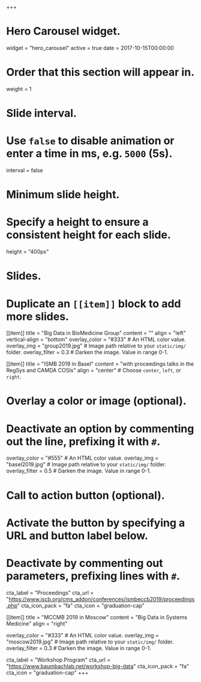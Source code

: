 +++
# Hero Carousel widget.
widget = "hero_carousel"
active = true
date = 2017-10-15T00:00:00

# Order that this section will appear in.
weight = 1

# Slide interval.
# Use `false` to disable animation or enter a time in ms, e.g. `5000` (5s).
interval = false

# Minimum slide height.
# Specify a height to ensure a consistent height for each slide.
height = "400px"

# Slides.
# Duplicate an `[[item]]` block to add more slides.
[[item]]
  title = "Big Data in BioMedicine Group"
  content = ""
  align = "left"
  vertical-align = "bottom"
  overlay_color = "#333"  # An HTML color value.
  overlay_img = "group2019.jpg"  # Image path relative to your `static/img/` folder.
  overlay_filter = 0.3  # Darken the image. Value in range 0-1.


[[item]]
  title = "ISMB 2019 in Basel"
  content = "with proceedings talks in the RegSys and CAMDA COSIs"
  align = "center"  # Choose `center`, `left`, or `right`.

  # Overlay a color or image (optional).
  #   Deactivate an option by commenting out the line, prefixing it with `#`.
  overlay_color = "#555"  # An HTML color value.
  overlay_img = "basel2019.jpg"  # Image path relative to your `static/img/` folder.
  overlay_filter = 0.5  # Darken the image. Value in range 0-1.

  # Call to action button (optional).
  #   Activate the button by specifying a URL and button label below.
  #   Deactivate by commenting out parameters, prefixing lines with `#`.
  cta_label = "Proceedings"
  cta_url = "https://www.iscb.org/cms_addon/conferences/ismbeccb2019/proceedings.php"
  cta_icon_pack = "fa"
  cta_icon = "graduation-cap"

[[item]]
  title = "MCCMB 2019 in Moscow"
  content = "Big Data in Systems Medicine"
  align = "right"

  overlay_color = "#333"  # An HTML color value.
  overlay_img = "moscow2019.jpg"  # Image path relative to your `static/img/` folder.
  overlay_filter = 0.3  # Darken the image. Value in range 0-1.

  cta_label = "Workshop Program"
  cta_url = "https://www.baumbachlab.net/workshop-big-data"
  cta_icon_pack = "fa"
  cta_icon = "graduation-cap"
+++
